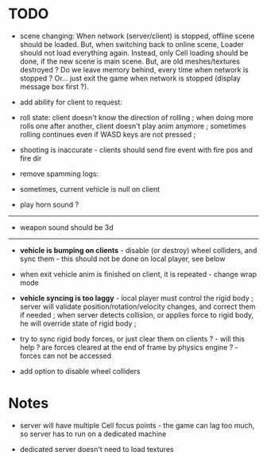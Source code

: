 

# TODO

- scene changing: When network (server/client) is stopped, offline scene should be loaded. But, when switching back to online scene, Loader should not load everything again. Instead, only Cell loading should be done, if the new scene is main scene. But, are old meshes/textures destroyed ? Do we leave memory behind, every time when network is stopped ? Or... just exit the game when network is stopped (display message box first ?).

- add ability for client to request: 

- roll state: client doesn't know the direction of rolling ; when doing more rolls one after another, client doesn't play anim anymore ; sometimes rolling continues even if WASD keys are not pressed ;

- shooting is inaccurate - clients should send fire event with fire pos and fire dir

- remove spamming logs: 

- sometimes, current vehicle is null on client

- play horn sound ?

***

- weapon sound should be 3d

***

- **vehicle is bumping on clients** - disable (or destroy) wheel colliders, and sync them - this should not be done on local player, see below

- when exit vehicle anim is finished on client, it is repeated - change wrap mode

- **vehicle syncing is too laggy** - local player must control the rigid body ; server will validate position/rotation/velocity changes, and correct them if needed ; when server detects collision, or applies force to rigid body, he will override state of rigid body ;

- try to sync rigid body forces, or just clear them on clients ? - will this help ? are forces cleared at the end of frame by physics engine ? - forces can not be accessed

- add option to disable wheel colliders




# Notes

- server will have multiple Cell focus points - the game can lag too much, so server has to run on a dedicated machine

- dedicated server doesn't need to load textures



